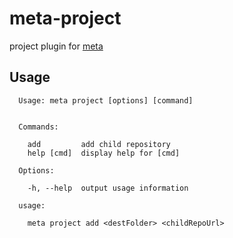 # meta-project
project plugin for [meta](https://github.com/mateodelnorte/meta)


## Usage

```
  Usage: meta project [options] [command]


  Commands:

    add         add child repository
    help [cmd]  display help for [cmd]

  Options:

    -h, --help  output usage information

```
```
  usage:

    meta project add <destFolder> <childRepoUrl>
```
